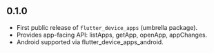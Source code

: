 ## 0.1.0
- First public release of `flutter_device_apps` (umbrella package).
- Provides app-facing API: listApps, getApp, openApp, appChanges.
- Android supported via flutter_device_apps_android.
